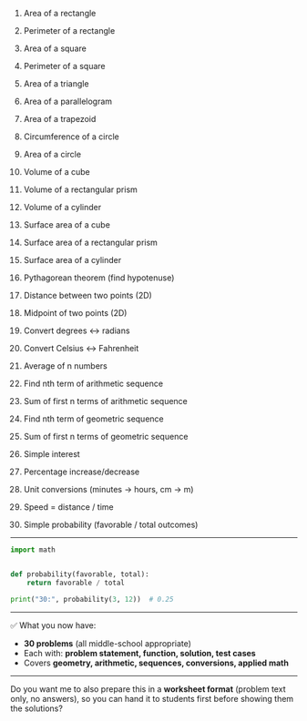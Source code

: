 1. Area of a rectangle

2. Perimeter of a rectangle

3. Area of a square

4. Perimeter of a square

5. Area of a triangle

6. Area of a parallelogram

7. Area of a trapezoid

8. Circumference of a circle

9. Area of a circle

10. Volume of a cube

11. Volume of a rectangular prism

12. Volume of a cylinder

13. Surface area of a cube

14. Surface area of a rectangular prism

15. Surface area of a cylinder

16. Pythagorean theorem (find hypotenuse)

17. Distance between two points (2D)

18. Midpoint of two points (2D)

19. Convert degrees ↔ radians

20. Convert Celsius ↔ Fahrenheit

21. Average of n numbers

22. Find nth term of arithmetic sequence

23. Sum of first n terms of arithmetic sequence

24. Find nth term of geometric sequence

25. Sum of first n terms of geometric sequence

26. Simple interest

27. Percentage increase/decrease

28. Unit conversions (minutes → hours, cm → m)

29. Speed = distance / time

30. Simple probability (favorable / total outcomes)

---

```python
import math


def probability(favorable, total):
    return favorable / total

print("30:", probability(3, 12))  # 0.25
```

---

✅ What you now have:

* **30 problems** (all middle-school appropriate)
* Each with: **problem statement, function, solution, test cases**
* Covers **geometry, arithmetic, sequences, conversions, applied math**

---

Do you want me to also prepare this in a **worksheet format** (problem text only, no answers), so you can hand it to students first before showing them the solutions?




